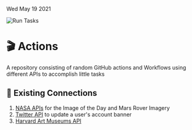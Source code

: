 Wed May 19 2021

![Run Tasks](https://github.com/nabeelvalley/actions/workflows/Run%20Tasks/badge.svg)

# 🎬 Actions

A repository consisting of random GitHub actions and Workflows using different APIs to accomplish little tasks

## 🔌 Existing Connections

1. [NASA APIs](https://api.nasa.gov) for the Image of the Day and Mars Rover Imagery
2. [Twitter API](https://developer.twitter.com/en/docs) to update a user's account banner
3. [Harvard Art Museums API](https://github.com/harvardartmuseums/api-docs)